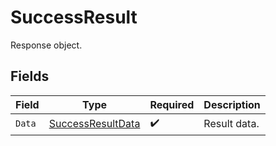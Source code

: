 # SuccessResult

Response object.


## Fields

| Field                                                         | Type                                                          | Required                                                      | Description                                                   |
| ------------------------------------------------------------- | ------------------------------------------------------------- | ------------------------------------------------------------- | ------------------------------------------------------------- |
| `Data`                                                        | [SuccessResultData](../../models/shared/successresultdata.md) | :heavy_check_mark:                                            | Result data.                                                  |
